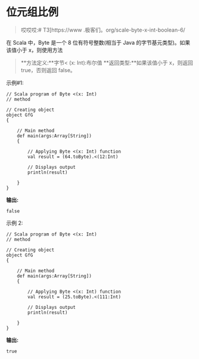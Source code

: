 # 位元组比例

> 哎哎哎:# T3]https://www .极客们。org/scale-byte-x-int-boolean-6/

在 Scala 中，Byte 是一个 8 位有符号整数(相当于 Java 的字节基元类型)。如果该值小于 x，则使用方法

> **方法定义:**字节< (x: Int):布尔值
> **返回类型:**如果该值小于 x，则返回 true，否则返回 false。

示例#1:

```
// Scala program of Byte <(x: Int)
// method 

// Creating object 
object GfG 
{ 

    // Main method 
    def main(args:Array[String]) 
    { 

        // Applying Byte <(x: Int) function 
        val result = (64.toByte).<(12:Int) 

        // Displays output 
        println(result) 

    } 
} 
```

**输出:**

```
false
```

示例 2:

```
// Scala program of Byte <(x: Int)
// method 

// Creating object 
object GfG 
{ 

    // Main method 
    def main(args:Array[String]) 
    { 

        // Applying Byte <(x: Int) function 
        val result = (25.toByte).<(111:Int) 

        // Displays output 
        println(result) 

    } 
} 
```

**输出:**

```
true
```